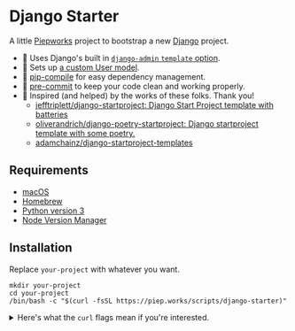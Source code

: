 # Django Starter

A little [Piepworks](https://piep.works) project to bootstrap a new [Django](https://djangoproject.com) project.

- 🐍 Uses Django's built in [`django-admin` `template` option](https://docs.djangoproject.com/en/stable/ref/django-admin/#cmdoption-startapp-template).
- 🫥 Sets up [a custom User model](https://docs.djangoproject.com/en/stable/topics/auth/customizing/#auth-custom-user).
- 🎁 [pip-compile](https://pypi.org/project/pip-tools/) for easy dependency management.
- 🤹 [pre-commit](https://pre-commit.com) to keep your code clean and working properly.
- 🤩 Inspired (and helped) by the works of these folks. Thank you!
  - [jefftriplett/django-startproject: Django Start Project template with batteries](https://github.com/jefftriplett/django-startproject)
  - [oliverandrich/django-poetry-startproject: Django startproject template with some poetry.](https://github.com/oliverandrich/django-poetry-startproject)
  - [adamchainz/django-startproject-templates](https://github.com/adamchainz/django-startproject-templates)

## Requirements

- [macOS](https://www.apple.com/macos/)
- [Homebrew](https://brew.sh)
- [Python version 3](https://www.python.org/downloads/)
- [Node Version Manager](https://github.com/nvm-sh/nvm)

## Installation

Replace `your-project` with whatever you want.

```shell
mkdir your-project
cd your-project
/bin/bash -c "$(curl -fsSL https://piep.works/scripts/django-starter)"
```

<details>
<summary>Here's what the <code>curl</code> flags mean if you're interested.</summary>
  <ul>
    <li><code>-f</code> = "Fail fast with no output at all on server errors."</li>
    <li><code>-s</code> = "Silent or quiet mode."</li>
    <li><code>-S</code> = "When used with -s, --silent, it makes curl show an error message if it fails."</li>
    <li><code>-L</code> = "If the server reports that the requested page has moved to a different location (indicated with a Location: header and a 3XX response code), this option will make curl redo the request on the new place."</li>
  </ul>
</details>
